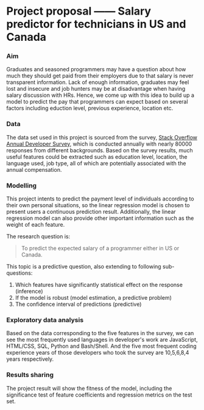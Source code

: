 # Project proposal —— Salary predictor for technicians in US and Canada

### Aim

Graduates and seasoned programmers may have a question about how much they should get paid from their employers due to that salary is never transparent information. Lack of enough information, graduates may feel lost and insecure and job hunters may be at disadvantage when having salary discussion with HRs. Hence, we come up with this idea to build up a model to predict the  pay that programmers can expect based on several factors including eduction level, previous experience, location etc.

### Data

The data set used in this project is sourced from the survey, [Stack Overflow Annual Developer Survey](https://insights.stackoverflow.com/survey), which is conducted annually with nearly 80000 responses from different backgrounds. Based on the survey results, much useful features could be extracted such as education level, location, the language used, job type, all of which are potentially associated with the annual compensation.

### Modelling

This project intents to predict the payment level of individuals according to their own personal situations, so the linear regression model is chosen to present users a continuous prediction result. Additionally, the linear regression model can also provide other important information such as the weight of each feature.

The research question is:
> To predict the expected salary of a programmer either in US or Canada.

This topic is a predictive question, also extending to following sub-questions:
1. Which features have significantly statistical effect on the response (inference)
2. If the model is robust (model estimation, a predictive problem)
3. The confidence interval of predictions (predictive)

### Exploratory data analysis

Based on the data corresponding to the five features in the survey, we can see the most frequently used languages in developer's work are JavaScript, HTML/CSS, SQL, Python and Bash/Shell. And the five most frequent coding experience years of those developers who took the survey are 10,5,6,8,4 years respectively.  

### Results sharing

The project result will show the fitness of the model, including the significance test of feature coefficients and regression metrics on the test set.